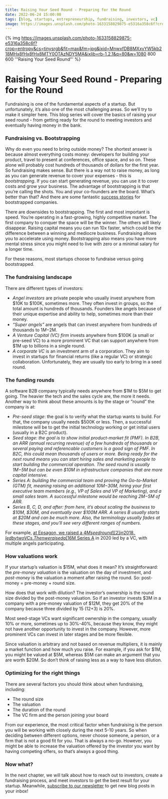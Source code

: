 ```yaml
---
title: Raising Your Seed Round - Preparing for the Round
date: 2022-06-24 15:00:00
tags: [blog, startups, entrepreneurship, fundraising, investors, vc]
image: https://images.unsplash.com/photo-1633158829875-e5316a358c6f?crop=entropy&cs=tinysrgb&fit=max&fm=jpg&ixid=MnwxfDB8MXxyYW5kb218MHx8fHx8fHx8MTY0OTAzNDY5MA&ixlib=rb-1.2.1&q=80&w=1080
---
```


{% img https://images.unsplash.com/photo-1633158829875-e5316a358c6f?crop=entropy&cs=tinysrgb&fit=max&fm=jpg&ixid=MnwxfDB8MXxyYW5kb218MHx8fHx8fHx8MTY0OTAzNDY5MA&ixlib=rb-1.2.1&q=80&w=1080 800 600 '"Raising Your Seed Round"' %}


# Raising Your Seed Round - Preparing for the Round

Fundraising is one of the fundamental aspects of a startup. But unfortunately, it’s also one of the most challenging areas. So we’ll try to make it simpler here. This blog series will cover the basics of raising your seed round - from getting ready for the round to meeting investors and eventually having money in the bank.

### Fundraising vs. Bootstrapping

Why do even you need to bring outside money? The shortest answer is because almost everything costs money: developers for building your product, travel to present at conferences, office space, and so on. These alone will probably cost hundreds of thousands of dollars for the first year. So fundraising makes sense. But there is a way not to raise money, as long as you can generate revenue to cover your expenses - this is _bootstrapping_. If you can start generating revenue, you can use it to cover costs and grow your business. The advantage of bootstrapping is that you’re calling the shots. You and your co-founders are the board. What’s better than that? And there are some fantastic [success stories][1] for bootstrapped companies.

There are downsides to bootstrapping. The first and most important is speed. You’re operating in a fast-growing, highly competitive market. The first company to conquer the space will be the winner. The others will likely disappear. Raising capital means you can run 10x faster, which could be the difference between a winning and mediocre business. Fundraising allows you to accelerate using money. Bootstrapping also means you have more mental stress since you might need to live with zero or a minimal salary for a longer time.

For these reasons, most startups choose to fundraise versus going bootstrapped.

### The fundraising landscape

There are different types of investors:

- _Angel investors_ are private people who usually invest anywhere from $10K to $100K, sometimes more. They often invest in groups, so the total amount is hundreds of thousands. Founders like angels because of their unique expertise and ability to help, sometimes more than their money.
- _“Super angels”_ are angels that can invest anywhere from hundreds of thousands to $1M-$2M.
- _A Venture Capital (VC) firm_ invests anywhere from $100K (a small or pre-seed VC) to a more prominent VC that can support anywhere from $1M up to billions in a single round.
- _A corporate VC_ is an investment arm of a corporation. They aim to invest in startups for financial returns (like a regular VC) or strategic collaboration. Unfortunately, they are usually too early to bring in a seed round.

### The funding rounds

A software B2B company typically needs anywhere from $1M to $5M to get going. The heavier the tech and the sales cycle are, the more it needs. Another way to think about these amounts is by the stage or “round” the company is at:

- _Pre-seed stage_: the goal is to verify what the startup wants to build. For that, the company usually needs $500K or less. Then, a successful milestone will be to get the initial technology working or get initial users (usually in a B2C product).
- _Seed stage: the goal is to show initial product-market fit (PMF). In B2B, an ARR (annual recurring revenue) of a few hundreds of thousands or several paying and referencable customers is a good sign of PMF. In B2C, this could mean thousands of users or more. Being ready for the next round means you can start hiring sales and marketing people to start building the commercial operation. The seed round is usually $1M-$5M but can be even $10M in infrastructure companies that are more capital intensive._
- _Series A: building the commercial team and proving the Go-to-Market (GTM) fit, meaning raising an additional $10M-$30M, hiring your first executive team members (e.g., VP of Sales and VP of Marketing), and a small sales team. A successful milestone would be reaching $2M-$5M of ARR._
- _Series B, C, D, and after: from here, it’s about scaling the business to $10M, $30M, and eventually over $100M ARR. A series B usually starts at $20M and can be much more. Also, the terminology usually fades at these stages, and you’ll see very different ranges of numbers._

For example, [at Epsagon, we raised a $4M seed round][2] in 2018, led by two VCs. Then we raised a [$16M Series A][3] in 2020 led by a VC, with multiple angels participating.

### How valuations work

If your startup’s valuation is $15M, what does it mean? It’s straightforward: the _pre-money valuation_ is the valuation on the day of investment, and _post-money_ is the valuation a moment after raising the round. So: post-money = pre-money + round size.

How does that work with dilution? The investor’s ownership is the round size divided by the post-money valuation. So if an investor invests $3M in a company with a pre-money valuation of $12M, they get 20% of the company because three divided by 15 (12+3) is 20%.

Most seed-stage VCs want significant ownership in the company, usually 10% or more, sometimes up to 30%-40%, because they know, they might not have another opportunity to invest in the company. However, more prominent VCs can invest in later stages and be more flexible.

Since valuation is arbitrary and not based on revenue multipliers, it is mainly a market function and how much you raise. For example, if you ask for $1M, you might be valued at $5M, whereas $5M can make an argument that you are worth $20M. So don’t think of raising less as a way to have less dilution.

### Optimizing for the right things

There are several factors you should think about when fundraising, including:

- The round size
- The valuation
- The duration of the round
- The VC firm and the person joining your board

From our experience, the most critical factor when fundraising is the person you will be working with closely during the next 5-10 years. So when deciding between different options, never choose someone, a person, or a firm that is not a good fit for you. That is always a no-go. However, you might be able to increase the valuation offered by the investor you want by having competing offers, so that’s always a good thing.

### Now what?

In the next chapter, we will talk about how to reach out to investors, create a fundraising process, and meet investors to get the best result for your startup.
Meanwhile, [subscribe to our newsletter][4] to get new blog posts in your inbox!

[1]: https://www.seedready.org/journal/27-bootstrapped-startups-that-prove-you-dont-need-vc-money/
[2]: https://tech.eu/2018/03/07/epsagon-funding/
[3]: https://techcrunch.com/2020/01/16/epsagon-scores-16m-series-a-to-monitor-modern-development-environments/
[4]: https://relentless-hustler-527.ck.page/1170f74078
